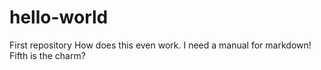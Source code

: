 # hello-world
First repository
How does this even work. I need a manual for markdown!
Fifth is the charm?